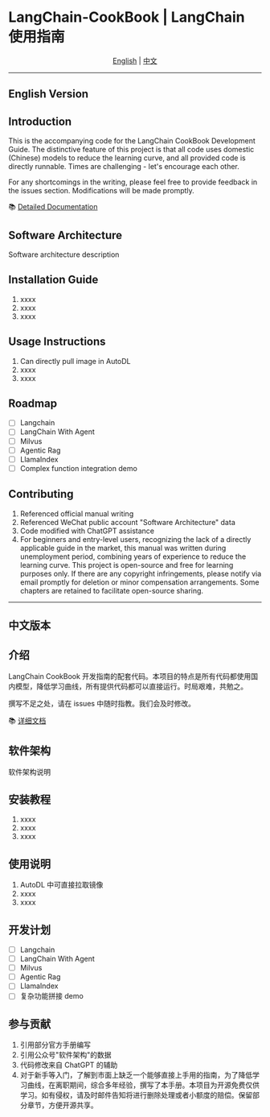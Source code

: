 # LangChain-CookBook | LangChain 使用指南

<div align="center">
  <a href="#english">English</a> | <a href="#chinese">中文</a>
</div>

---

<h2 id="english">English Version</h2>

## Introduction
This is the accompanying code for the LangChain CookBook Development Guide. The distinctive feature of this project is that all code uses domestic (Chinese) models to reduce the learning curve, and all provided code is directly runnable. Times are challenging - let's encourage each other.

For any shortcomings in the writing, please feel free to provide feedback in the issues section. Modifications will be made promptly.

📚 [Detailed Documentation](https://zhenping.notion.site/LangChain-120a05efc2de80b0b602cebf2de208b4?pvs=74)

## Software Architecture
Software architecture description

## Installation Guide
1. xxxx
2. xxxx
3. xxxx

## Usage Instructions
1. Can directly pull image in AutoDL
2. xxxx
3. xxxx

## Roadmap
- [ ] Langchain
- [ ] LangChain With Agent
- [ ] Milvus
- [ ] Agentic Rag
- [ ] LlamaIndex
- [ ] Complex function integration demo

## Contributing
1. Referenced official manual writing
2. Referenced WeChat public account "Software Architecture" data
3. Code modified with ChatGPT assistance
4. For beginners and entry-level users, recognizing the lack of a directly applicable guide in the market, this manual was written during unemployment period, combining years of experience to reduce the learning curve. This project is open-source and free for learning purposes only. If there are any copyright infringements, please notify via email promptly for deletion or minor compensation arrangements. Some chapters are retained to facilitate open-source sharing.

---

<h2 id="chinese">中文版本</h2>

## 介绍
LangChain CookBook 开发指南的配套代码。本项目的特点是所有代码都使用国内模型，降低学习曲线，所有提供代码都可以直接运行。时局艰难，共勉之。

撰写不足之处，请在 issues 中随时指教。我们会及时修改。

📚 [详细文档](https://zhenping.notion.site/LangChain-120a05efc2de80b0b602cebf2de208b4?pvs=74)

## 软件架构
软件架构说明

## 安装教程
1. xxxx
2. xxxx
3. xxxx

## 使用说明
1. AutoDL 中可直接拉取镜像
2. xxxx
3. xxxx

## 开发计划
- [ ] Langchain
- [ ] LangChain With Agent
- [ ] Milvus
- [ ] Agentic Rag
- [ ] LlamaIndex
- [ ] 复杂功能拼接 demo

## 参与贡献
1. 引用部分官方手册编写
2. 引用公众号"软件架构"的数据
3. 代码修改来自 ChatGPT 的辅助
4. 对于新手等入门，了解到市面上缺乏一个能够直接上手用的指南，为了降低学习曲线，在离职期间，综合多年经验，撰写了本手册。本项目为开源免费仅供学习。如有侵权，请及时邮件告知将进行删除处理或者小额度的赔偿。保留部分章节，方便开源共享。

